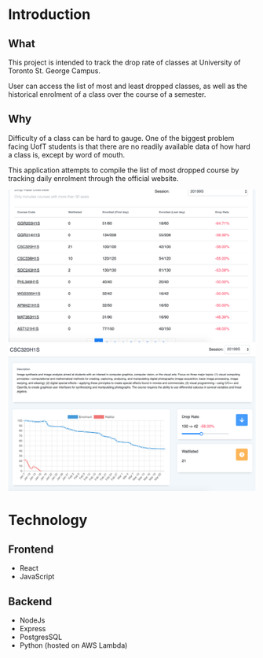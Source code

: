 # Introduction

## What

This project is intended to track the drop rate of classes at University of Toronto St. George Campus.

User can access the list of most and least dropped classes, as well as the historical enrolment of a class over the course of a semester.

## Why

Difficulty of a class can be hard to gauge. One of the biggest problem facing UofT students is that there are no readily available data of how hard a class is, except by word of mouth.

This application attempts to compile the list of most dropped course by tracking daily enrolment through the official website.

![](./screenshots/1.png)
![](./screenshots/2.png)

# Technology

## Frontend

- React
- JavaScript

## Backend 

- NodeJs 
- Express
- PostgresSQL
- Python (hosted on AWS Lambda)